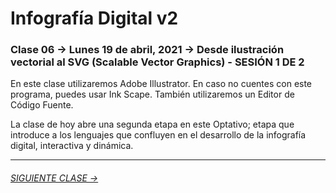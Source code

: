 # Infografía Digital v2

### Clase 06 → Lunes 19 de abril, 2021 → Desde ilustración vectorial al SVG (Scalable Vector Graphics) - SESIÓN 1 DE 2

En este clase utilizaremos Adobe Illustrator. En caso no cuentes con este programa, puedes usar Ink Scape. También utilizaremos un Editor de Código Fuente.

La clase de hoy abre una segunda etapa en este Optativo; etapa que introduce a los lenguajes que confluyen en el desarrollo de la infografía digital, interactiva y dinámica.

- - - - - - - -

###### [SIGUIENTE CLASE →](https://github.com/profesorfaco/dno075-2021/tree/main/clase-07)

